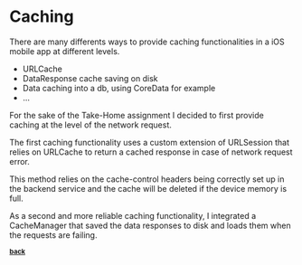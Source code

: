 # Caching

There are many differents ways to provide caching functionalities in a iOS mobile app at different levels.

- URLCache
- DataResponse cache saving on disk
- Data caching into a db, using CoreData for example
- ...

For the sake of the Take-Home assignment I decided to first provide caching at the level of the network request. 

The first caching functionality uses a custom extension of URLSession that relies on URLCache to return a cached response in case of network request error.

This method relies on the cache-control headers being correctly set up in the backend service and the cache will be deleted if the device memory is full.

As a second and more reliable caching functionality, I integrated a CacheManager that saved the data responses to disk and loads them when the requests are failing.



<sub>[**back**](https://github.com/CS-Development/KrakenDemo)</sub>